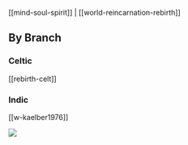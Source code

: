 [[mind-soul-spirit]] | [[world-reincarnation-rebirth]]


## By Branch
### Celtic
[[rebirth-celt]]
### Indic
[[w-kaelber1976]]

![](pics/98643.jpg)